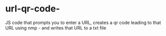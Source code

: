 # url-qr-code-
JS code that prompts you to enter a URL, creates a qr code leading to that URL using nmp - and writes that URL to a txt file 
